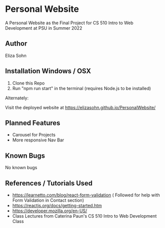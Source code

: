 # Personal Website

A Personal Website as the Final Project for CS 510 Intro to Web Development at PSU in Summer 2022

## Author
Eliza Sohn


## Installation Windows / OSX

1. Clone this Repo
2. Run "npm run start" in the terminal (requires Node.js to be installed)

Alternately:

Visit the deployed website at https://elizasohn.github.io/PersonalWebsite/



## Planned Features

* Carousel for Projects
* More responsive Nav Bar

## Known Bugs

No known bugs

## References / Tutorials Used

* https://learnetto.com/blog/react-form-validation ( Followed for help with Form Validation in Contact section)
* https://reactjs.org/docs/getting-started.htm
* https://developer.mozilla.org/en-US/ 
* Class Lectures from Caterina Paun's CS 510 Intro to Web Development Class


